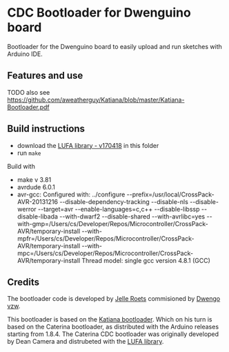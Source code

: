 # CDC Bootloader for Dwenguino board
Bootloader for the Dwenguino board to easily upload and run sketches with Arduino IDE.

## Features and use
TODO
also see https://github.com/aweatherguy/Katiana/blob/master/Katiana-Bootloader.pdf

## Build instructions
- download the [LUFA library - v170418](https://github.com/abcminiuser/lufa/releases/tag/LUFA-170418) in this folder
- run `make`

Build with 
- make v 3.81
- avrdude 6.0.1
- avr-gcc:
Configured with: ../configure --prefix=/usr/local/CrossPack-AVR-20131216 --disable-dependency-tracking --disable-nls --disable-werror --target=avr --enable-languages=c,c++ --disable-libssp --disable-libada --with-dwarf2 --disable-shared --with-avrlibc=yes --with-gmp=/Users/cs/Developer/Repos/Microcontroller/CrossPack-AVR/temporary-install --with-mpfr=/Users/cs/Developer/Repos/Microcontroller/CrossPack-AVR/temporary-install --with-mpc=/Users/cs/Developer/Repos/Microcontroller/CrossPack-AVR/temporary-install
Thread model: single
gcc version 4.8.1 (GCC) 


## Credits
The bootloader code is developed by [Jelle Roets](mailto:jelle@dwengo.org) commisioned by [Dwengo vzw](http://www.dwengo.org/).

This bootloader is based on the [Katiana bootloader](https://github.com/aweatherguy/Katiana).
Which on his turn is based on the Caterina bootloader, as distributed with the Arduino releases starting from 1.8.4.
The Caterina CDC bootloader was originally developed by Dean Camera and distrubeted with the [LUFA library](https://github.com/abcminiuser/lufa).